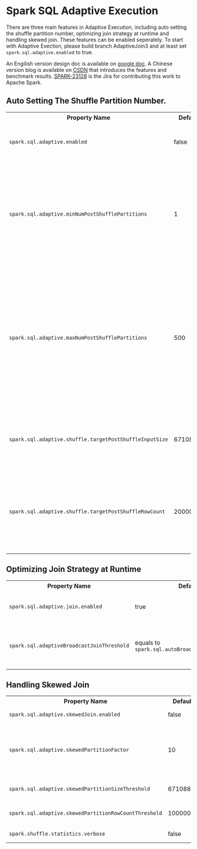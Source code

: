 # Spark SQL Adaptive Execution

There are three main features in Adaptive Execution, including auto setting the shuffle partition number, optimizing join strategy at runtime and handling skewed join. These features can be enabled seperately. To start with Adaptive Exection, please build branch AdaptiveJoin3 and at least set `spark.sql.adaptive.enabled` to true.

An Engilish version design doc is available on [google doc](https://docs.google.com/document/d/1mpVjvQZRAkD-Ggy6-hcjXtBPiQoVbZGe3dLnAKgtJ4k/edit). A Chinese version blog is available on [CSDN](https://mp.weixin.qq.com/s?__biz=MzA4Mzc0NjkwNA==&mid=2650784030&idx=1&sn=2c61e166b535199ee53e579a5092ff80&chksm=87faa829b08d213f55dab289bf5a12cfe376be0c944e03279a1c93e0f0d2164f1c6a6c7c880a&mpshare=1&scene=1&srcid=0111fEEzMCuhKozD4hsN4EE5&pass_ticket=WwOAQGxxBX9z63UyuFIXnWVm%2FSJhHkYwdsKplVDbaiA66ueqnDOtzgq86NgTgqvt#rd) that introduces the features and benchmark results. [SPARK-23128](https://issues.apache.org/jira/browse/SPARK-23128) is the Jira for contributing this work to Apache Spark.


## Auto Setting The Shuffle Partition Number.
<table class="table">
<tr><th>Property Name</th><th>Default</th><th>Meaning</th></tr>
<tr>
  <td><code>spark.sql.adaptive.enabled</code></td>
  <td>false</td>
  <td>
    When true, enable adaptive query execution.
  </td>
</tr>
<tr>
  <td><code>spark.sql.adaptive.minNumPostShufflePartitions</code></td>
  <td>1</td>
  <td>
    The minimum number of post-shuffle partitions used in adaptive execution. This can be used to control the minimum parallelism.
  </td>
</tr>
<tr>
  <td><code>spark.sql.adaptive.maxNumPostShufflePartitions</code></td>
  <td>500</td>
  <td>
    The maximum number of post-shuffle partitions used in adaptive execution. This is also used as the initial shuffle partition number so please set it to an reasonable value.
  </td>
</tr>
<tr>
  <td><code>spark.sql.adaptive.shuffle.targetPostShuffleInputSize</code></td>
  <td>67108864</td>
  <td>
    The target post-shuffle input size in bytes of a task. By default is 64 MB.
  </td>
</tr>
<tr>
  <td><code>spark.sql.adaptive.shuffle.targetPostShuffleRowCount</code></td>
  <td>20000000</td>
  <td>
    The target post-shuffle row count of a task. This only takes effect if row count information is collected.
  </td>
</tr>
</table>

## Optimizing Join Strategy at Runtime
<table class="table">
<tr><th>Property Name</th><th>Default</th><th>Meaning</th></tr>
<tr>
  <td><code>spark.sql.adaptive.join.enabled</code></td>
  <td>true</td>
  <td>
    When true and <code>spark.sql.adaptive.enabled</code> is enabled, a better join strategy is determined at runtime.
  </td>
</tr>
<tr>
  <td><code>spark.sql.adaptiveBroadcastJoinThreshold</code></td>
  <td>equals to <code>spark.sql.autoBroadcastJoinThreshold</code></td>
  <td>
    Configures the maximum size in bytes for a table that will be broadcast to all worker nodes when performing a join in adaptive exeuction mode. If not set, it equals to <code>spark.sql.autoBroadcastJoinThreshold</code>.
  </td>
</tr>
</table>

## Handling Skewed Join
<table class="table">
<tr><th>Property Name</th><th>Default</th><th>Meaning</th></tr>
<tr>
  <td><code>spark.sql.adaptive.skewedJoin.enabled</code></td>
  <td>false</td>
  <td>
    When true and <code>spark.sql.adaptive.enabled</code> is enabled, a skewed join is automatically handled at runtime.
  </td>
</tr>
<tr>
  <td><code>spark.sql.adaptive.skewedPartitionFactor</code></td>
  <td>10</code></td>
  <td>
    A partition is considered as a skewed partition if its size is larger than this factor multiple the median partition size and also larger than <code>spark.sql.adaptive.skewedPartitionSizeThreshold</code>, or if its row count is larger than this factor multiple the median row count and also larger than <code>spark.sql.adaptive.skewedPartitionRowCountThreshold</code>.
  </td>
</tr>
<tr>
  <td><code>spark.sql.adaptive.skewedPartitionSizeThreshold</code></td>
  <td>67108864</td>
  <td>
    Configures the minimum size in bytes for a partition that is considered as a skewed partition in adaptive skewed join.
  </td>
</tr>
<tr>
  <td><code>spark.sql.adaptive.skewedPartitionRowCountThreshold</code></td>
  <td>10000000</td>
  <td>
    Configures the minimum row count for a partition that is considered as a skewed partition in adaptive skewed join.
  </td>
</tr>
<tr>
  <td><code>spark.shuffle.statistics.verbose</code></td>
  <td>false</td>
  <td>
    Collect shuffle statistics in verbose mode, including row counts etc. This is required for handling skewed join.
  </td>
</tr>
</table>
